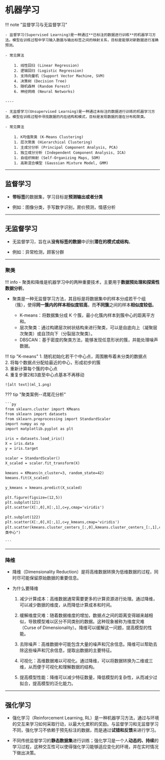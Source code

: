 # 机器学习

!!! note "监督学习与无监督学习"

    - 监督学习(Supervised Learning)是一种通过**已标注的数据进行训练**的机器学习方法。模型在训练过程中学习输入数据与输出标签之间的映射关系，目标是能够对新数据进行准确预测。

    - 常见算法  

        1. 线性回归 (Linear Regression)  
        2. 逻辑回归 (Logistic Regression)  
        3. 支持向量机 (Support Vector Machine, SVM)  
        4. 决策树 (Decision Tree)  
        5. 随机森林 (Random Forest)  
        6. 神经网络 (Neural Networks)  

    ----

    - 无监督学习(Unsupervised Learning)是一种通过未标注的数据进行训练的机器学习方法。模型在训练过程中寻找数据的内在结构和模式，目标是发现数据的潜在分布和聚类。

    - 常见算法

        1. K均值聚类 (K-Means Clustering)  
        1. 层次聚类 (Hierarchical Clustering)  
        1. 主成分分析 (Principal Component Analysis, PCA)  
        1. 独立成分分析 (Independent Component Analysis, ICA)  
        1. 自组织映射 (Self-Organizing Maps, SOM)  
        1. 高斯混合模型 (Gaussian Mixture Model, GMM)  

-----

## 监督学习

- **带标签**的数据集，学习目标是**预测输出或者分类**

- 例如：图像分类，手写数字识别，房价预测，情感分析



----

## 无监督学习

- 无监督学习，旨在从**没有标签的数据**中识别**潜在的模式或结构**。

- 例如：异常检测，顾客分群

----

### 聚类


!!! info
    - 聚类和降维是机器学习中的两种重要技术，主要用于**数据预处理和探索性数据分析**。

- 聚类是一种无监督学习方法，其目标是将数据集中的样本分成若干个组（簇），使得**同一簇内的样本相似度较高**，而**不同簇**之间的样本**相似度较低**。

    - K-means：将数据集分成 K 个簇，最小化簇内样本到簇中心的距离平方和。  
    - 层次聚类：通过构建层次树状结构来进行聚类，可以是自底向上（凝聚层次聚类）或自顶向下（分裂层次聚类）。  
    - DBSCAN：基于密度的聚类方法，能够发现任意形状的簇，并能处理噪声数据。  


!!! tip "K-means"
    1. 随机初始化若干个中心点，周围散布着未分类的数据点  
    2. 将每个数据点分配给最近的中心，形成初步的簇  
    3. 重新计算每个簇的中心点  
    4. 重复步骤2和3直至中心点基本不再移动

    ![alt text](ml_1.png)


??? tip "聚类案例--鸢尾花分析"

    ```py
    from sklearn.cluster import KMeans
    from sklearn import datasets
    from sklearn.preprocessing import StandardScaler
    import numpy as np
    import matplotlib.pyplot as plt

    iris = datasets.load_iris()
    X = iris.data
    y = iris.target

    scaler = StandardScaler()
    X_scaled = scaler.fit_transform(X)

    kmeans = KMeans(n_cluster=3, random_state=42)
    kmeans.fit(X_scaled)

    y_kmeans = kmeans.predict(X_scaled)

    plt.figure(figsize=(12,5))
    plt.subplot(121)
    plt.scatter(X[:,0],X[:,1],c=y,cmap='viridis')

    plt.subplot(122)
    plt.scatter(X[:,0],X[:,1],c=y_kmeans,cmap='viridis')
    plt.scatter(kmeans.cluster_centers_[:,0],kmeans.cluster_centers_[:,1],color='red',makrker="*",s=300,label="聚类中心")

    ```


---

### 降维

- 降维（Dimensionality Reduction）是将高维数据转换为低维数据的过程，同时尽可能保留原始数据的重要信息。


- 为什么要降维

    1. 减少计算成本：高维数据通常需要更多的计算资源进行处理。通过降维，可以减少数据的维度，从而降低计算成本和时间。
    
    2. 缓解维度灾难：随着数据维度的增加，数据点之间的距离变得越来越相似，导致模型难以区分不同类别的数据。这种现象被称为维度灾难（Curse of Dimensionality）。降维可以缓解这一问题，提高模型的性能。
    
    3. 去除噪声：高维数据中可能包含大量的噪声和冗余信息。降维可以帮助去除这些噪声和冗余信息，提取出数据的主要特征。
    
    4. 可视化：高维数据难以可视化。通过降维，可以将数据转换为二维或三维，从而便于可视化和理解数据的结构。
    
    5. 提高模型性能：降维可以减少特征数量，降低模型的复杂性，从而减少过拟合，提高模型的泛化能力。

---

## 强化学习

- 强化学习（Reinforcement Learning, RL）是一种机器学习方法，通过与环境的交互来学习如何采取行动，以最大化累积的奖励。与监督学习和无监督学习不同，强化学习不依赖于预先标注的数据，而是通过**试错和反馈**来进行学习。


- 不同传统监督学习的**静态数据集**进行训练；强化学习是一个人**动态的、持续**的学习过程，这种交互性可以使得强化学习能够适应变化的环境，并在实时情况下做出决策。




